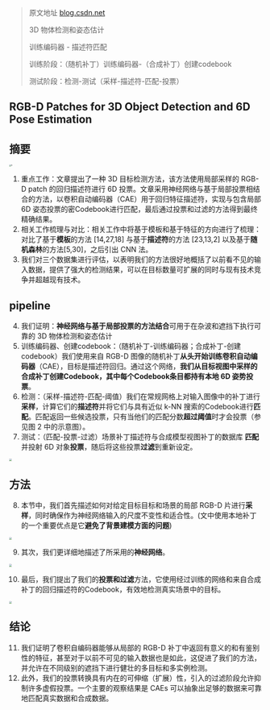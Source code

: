 > 原文地址 [blog.csdn.net](https://blog.csdn.net/qq_40245826/article/details/101068660)
>
> 3D 物体检测和姿态估计
>
> 训练编码器 - 描述符匹配
>
> 训练阶段：（随机补丁）训练编码器-（合成补丁）创建codebook
>
> 测试阶段：检测-测试（采样-描述符-匹配-投票）

RGB-D Patches for 3D Object Detection and 6D Pose Estimation
-----------------------------------------------------------------------------------------

## 摘要

<img src="https://oj84-1259326782.cos.ap-chengdu.myqcloud.com/uPic/2021/05_25_5.png" alt="5" style="zoom:25%;" />

1. 重点工作：文章提出了一种 3D 目标检测方法，该方法使用局部采样的 RGB-D patch 的回归描述符进行 6D 投票。文章采用神经网络与基于局部投票相结合的方法，以卷积自动编码器（CAE）用于回归特征描述符，实现与包含局部 6D 姿态投票的密Codebook进行匹配，最后通过投票和过滤的方法得到最终精确结果。
2. 相关工作梳理与对比：相关工作中将基于模板和基于特征的方向进行了梳理：对比了基于**模板**的方法 [14,27,18] 与基于**描述符**的方法 [23,13,2] 以及基于**随机森林**的方法[5,30]，之后引出 CNN 法。
3. 我们对三个数据集进行评估，以表明我们的方法很好地概括了以前看不见的输入数据，提供了强大的检测结果，可以在目标数量可扩展的同时与现有技术竞争并超越现有技术。

## pipeline

4. 我们证明：**神经网络与基于局部投票的方法结合**可用于在杂波和遮挡下执行可靠的 3D 物体检测和姿态估计
5. 训练编码器、创建codebook：（随机补丁-训练编码器；合成补丁-创建codebook）我们使用来自 RGB-D 图像的随机补丁**从头开始训练卷积自动编码器**（CAE），目标是描述符回归。通过这个网络，**我们从目标视图中采样的合成补丁创建Codebook，其中每个Codebook条目都持有本地 6D 姿势投票**。
6. 检测：（采样-描述符-匹配-阈值）我们在常规网格上对输入图像中的补丁进行 **采样**，计算它们的**描述符**并将它们与具有近似 k-NN 搜索的Codebook进行**匹配**。匹配返回一些候选投票，只有当他们的匹配分数**超过阈值**时才会投票（参见图 2 中的示意图）。  
7. 测试：（匹配-投票-过滤）场景补丁描述符与合成模型视图补丁的数据库 **匹配** 并投射 6D 对象**投票**，随后将这些投票**过滤**到重新设定。

<img src="https://img-blog.csdnimg.cn/20190920172041518.PNG?x-oss-process=image/watermark,type_ZmFuZ3poZW5naGVpdGk,shadow_10,text_aHR0cHM6Ly9ibG9nLmNzZG4ubmV0L3FxXzQwMjQ1ODI2,size_16,color_FFFFFF,t_70" style="zoom:33%;" />

## 方法

8. 本节中，我们首先描述如何对给定目标目标和场景的局部 RGB-D 片进行**采样**，同时确保作为神经网络输入的尺度不变性和适合性。(文中使用本地补丁的一个重要优点是它**避免了背景建模方面的问题**) 

<img src="https://img-blog.csdnimg.cn/20190920172110581.PNG?x-oss-process=image/watermark,type_ZmFuZ3poZW5naGVpdGk,shadow_10,text_aHR0cHM6Ly9ibG9nLmNzZG4ubmV0L3FxXzQwMjQ1ODI2,size_16,color_FFFFFF,t_70" style="zoom:33%;" />

9. 其次，我们更详细地描述了所采用的**神经网络**。 

<img src="https://oj84-1259326782.cos.ap-chengdu.myqcloud.com/uPic/2021/05_25_watermark,type_ZmFuZ3poZW5naGVpdGk,shadow_10,text_aHR0cHM6Ly9ibG9nLmNzZG4ubmV0L3FxXzQwMjQ1ODI2,size_16,color_FFFFFF,t_70.png" style="zoom: 33%;" />

10. 最后，我们提出了我们的**投票和过滤**方法，它使用经过训练的网络和来自合成补丁的回归描述符的Codebook，有效地检测真实场景中的目标。  

<img src="https://oj84-1259326782.cos.ap-chengdu.myqcloud.com/uPic/2021/05_25_watermark,type_ZmFuZ3poZW5naGVpdGk,shadow_10,text_aHR0cHM6Ly9ibG9nLmNzZG4ubmV0L3FxXzQwMjQ1ODI2,size_16,color_FFFFFF,t_70-20210525103300338.png" style="zoom:33%;" />

##   结论

11. 我们证明了卷积自编码器能够从局部的 RGB-D 补丁中返回有意义的和有鉴别性的特征，甚至对于以前不可见的输入数据也是如此，这促进了我们的方法，并允许在不同级别的遮挡下进行健壮的多目标和多实例检测。
12. 此外，我们的投票转换具有内在的可伸缩（扩展）性，引入的过滤阶段允许抑制许多虚假投票。一个主要的观察结果是 CAEs 可以抽象出足够的数据来可靠地匹配真实数据和合成数据。